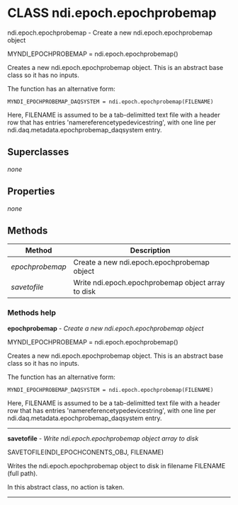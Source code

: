 # CLASS ndi.epoch.epochprobemap

  ndi.epoch.epochprobemap - Create a new ndi.epoch.epochprobemap object
 
  MYNDI_EPOCHPROBEMAP = ndi.epoch.epochprobemap()
 
  Creates a new ndi.epoch.epochprobemap object. This is an abstract
  base class so it has no inputs.
 
  The function has an alternative form:
 
    MYNDI_EPOCHPROBEMAP_DAQSYSTEM = ndi.epoch.epochprobemap(FILENAME)
 
  Here, FILENAME is assumed to be a tab-delimitted text file with a header row
  that has entries 'name<tab>reference<tab>type<tab>devicestring<tab>', with
  one line per ndi.daq.metadata.epochprobemap_daqsystem entry.

## Superclasses
*none*

## Properties

*none*


## Methods 

| Method | Description |
| --- | --- |
| *epochprobemap* | Create a new ndi.epoch.epochprobemap object |
| *savetofile* | Write ndi.epoch.epochprobemap object array to disk |


### Methods help 

**epochprobemap** - *Create a new ndi.epoch.epochprobemap object*

MYNDI_EPOCHPROBEMAP = ndi.epoch.epochprobemap()
 
  Creates a new ndi.epoch.epochprobemap object. This is an abstract
  base class so it has no inputs.
 
  The function has an alternative form:
 
    MYNDI_EPOCHPROBEMAP_DAQSYSTEM = ndi.epoch.epochprobemap(FILENAME)
 
  Here, FILENAME is assumed to be a tab-delimitted text file with a header row
  that has entries 'name<tab>reference<tab>type<tab>devicestring<tab>', with
  one line per ndi.daq.metadata.epochprobemap_daqsystem entry.


---

**savetofile** - *Write ndi.epoch.epochprobemap object array to disk*

SAVETOFILE(NDI_EPOCHCONENTS_OBJ, FILENAME)
 
   Writes the ndi.epoch.epochprobemap object to disk in filename FILENAME (full path).
 
   In this abstract class, no action is taken.


---


